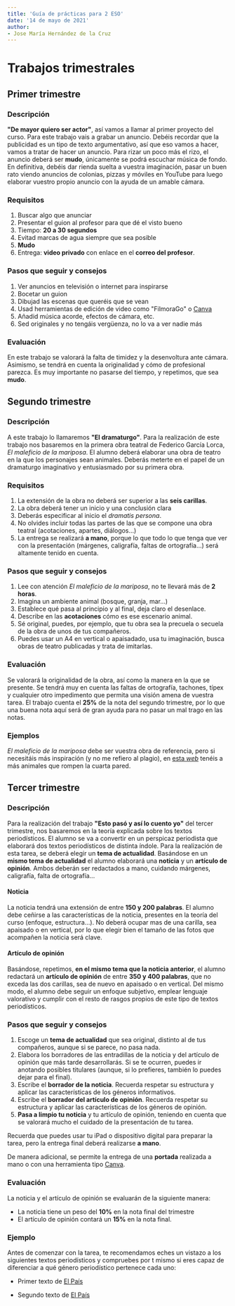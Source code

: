```yaml
---
title: 'Guía de prácticas para 2 ESO'
date: '14 de mayo de 2021'
author:
- Jose María Hernández de la Cruz
---
```




# Trabajos trimestrales

## Primer trimestre
### Descripción
**"De mayor quiero ser actor"**, así vamos a llamar al primer proyecto del curso. Para este trabajo vais a grabar un anuncio. Debéis recordar que la publicidad es un tipo de texto argumentativo, así que eso vamos a hacer, vamos a tratar de hacer un anuncio. Para rizar un poco más el rizo, el anuncio deberá ser **mudo**, únicamente se podrá escuchar música de fondo. En definitiva, debéis dar rienda suelta a vuestra imaginación, pasar un buen rato viendo anuncios de colonias, pizzas y móviles en YouTube para luego elaborar vuestro propio anuncio con la ayuda de un amable cámara. 

### Requisitos
1. Buscar algo que anunciar
2. Presentar el guion al profesor para que dé el visto bueno
3. Tiempo: **20 a 30 segundos**
4. Evitad marcas de agua siempre que sea posible
5. **Mudo**
6. Entrega: **video privado** con enlace en el **correo del profesor**.


### Pasos que seguir y consejos
1. Ver anuncios en televisión o internet para inspirarse
2. Bocetar un guion
3. Dibujad las escenas que queréis que se vean
4. Usad herramientas de edición de video como "FilmoraGo" o [Canva](https://www.canva.com/)
5. Añadid música acorde, efectos de cámara, etc.
6. Sed originales y no tengáis vergüenza, no lo va a ver nadie más

### Evaluación
En este trabajo se valorará la falta de timidez y la desenvoltura ante cámara. Asimismo, se tendrá en cuenta la originalidad y cómo de profesional parezca. Es muy importante no pasarse del tiempo, y repetimos, que sea **mudo**.





## Segundo trimestre
### Descripción
A este trabajo lo llamaremos **"El dramaturgo"**. Para la realización de este trabajo nos basaremos en la primera obra teatral de Federico García Lorca, _El maleficio de la mariposa_. El alumno deberá elaborar una obra de teatro en la que los personajes sean animales. Deberás meterte en el papel de un dramaturgo imaginativo y entusiasmado por su primera obra. 

### Requisitos

1. La extensión de la obra no deberá ser superior a las **seis carillas**.
2. La obra deberá tener un inicio y una conclusión clara
3. Deberás especificar al inicio el _dramatis persona_.
4. No olvides incluir todas las partes de las que se compone una obra teatral (acotaciones, apartes, diálogos...)
5. La entrega se realizará **a mano**, porque lo que todo lo que tenga que ver con la presentación (márgenes, caligrafía, faltas de ortografía...) será altamente tenido en cuenta.


### Pasos que seguir y consejos
1. Lee con atención _El maleficio de la mariposa_, no te llevará más de **2 horas**.
2. Imagina un ambiente animal (bosque, granja, mar...)
3. Establece qué pasa al principio y al final, deja claro el desenlace.
4. Describe en las **acotaciones** cómo es ese escenario animal.
5. Sé original, puedes, por ejemplo, que tu obra sea la precuela o secuela de la obra de unos de tus compañeros.
6. Puedes usar un A4 en vertical o apaisadado, usa tu imaginación, busca obras de teatro publicadas y trata de imitarlas.

### Evaluación
Se valorará la originalidad de la obra, así como la manera en la que se presente. Se tendrá muy en cuenta las faltas de ortografía, tachones, típex y cualquier otro impedimento que permita una visión amena de vuestra tarea. El trabajo cuenta el **25%** de la nota del segundo trimestre, por lo que una buena nota aquí será de gran ayuda para no pasar un mal trago en las notas. 

### Ejemplos
_El maleficio de la mariposa_ debe ser vuestra obra de referencia, pero si necesitáis más inspiración (y no me refiero al plagio), en [esta _web_](https://www.obrascortas.com/obra-sobre-el-trabajo-en-equipo-5-personajes/) tenéis a más animales que rompen la cuarta pared.

## Tercer trimestre
### Descripción
Para la realización del trabajo **"Esto pasó y así lo cuento yo"** del tercer trimestre, nos basaremos en la teoría explicada sobre los textos periodísticos. El alumno se va a convertir en un perspicaz periodista que elaborará dos textos periodísticos de distinta índole. Para la realización de esta tarea, se deberá elegir un **tema de actualidad**. Basándose en un **mismo tema de actualidad** el alumno elaborará una **noticia** y un **artículo de opinión**. Ambos deberán ser redactados a mano, cuidando márgenes, caligrafía, falta de ortografía...

#### Noticia
  La noticia tendrá una extensión de entre **150 y 200 palabras**. El alumno debe ceñirse a las características de la noticia, presentes en la teoría del curso (enfoque, estructura...). No deberá ocupar mas de una carilla, sea apaisado o en vertical, por lo que elegir bien el tamaño de las fotos que acompañen la noticia será clave. 

#### Artículo de opinión
  Basándose, repetimos, **en el mismo tema que la noticia anterior**, el alumno redactará un **artículo de opinión** de entre **350 y 400 palabras**, que no exceda las dos carillas, sea de nuevo en apaisado o en vertical. Del mismo modo, el alumno debe seguir un enfoque subjetivo, emplear lenguaje valorativo y cumplir con el resto de rasgos propios de este tipo de textos periodísticos. 

### Pasos que seguir y consejos

1. Escoge un **tema de actualidad** que sea original, distinto al de tus compañeros, aunque si se parece, no pasa nada.
2. Elabora los borradores de las entradillas de la noticia y del artículo de
opinión que más tarde desarrollarás. Si se te ocurren, puedes ir anotando
posibles titulares (aunque, si lo prefieres, también lo puedes dejar para el
final).
3. Escribe el **borrador de la noticia**. Recuerda respetar su estructura y aplicar las características de los géneros informativos.
4. Escribe el **borrador del artículo de opinión**. Recuerda respetar su
estructura y aplicar las características de los géneros de opinión.
5. **Pasa a limpio tu noticia** y tu artículo de opinión, teniendo en cuenta que se valorará mucho el cuidado de la presentación de tu tarea.

Recuerda que puedes usar tu iPad o dispositivo digital para preparar la tarea, pero la entrega final deberá realizarse **a mano**.

De manera adicional, se permite la entrega de una **portada** realizada a mano o con una herramienta tipo [Canva](https://www.canva.com/).

### Evaluación
La noticia y el artículo de opinión se evaluarán de la siguiente manera:
* La noticia tiene un peso del **10%** en la nota final del trimestre
* El artículo de opinión contará un **15%** en la nota final.

### Ejemplo
Antes de comenzar con la tarea, te recomendamos eches un vistazo a los siguientes textos periodísticos y compruebes por t mismo si eres capaz de diferenciar a qué género periodístico pertenece cada uno:

* Primer texto de [El País](https://elpais.com/sociedad/2020-09-21/la-policia-investiga-un-presunto-caso-de-acoso-escolar-sobre-una-chica-de-13-anos.html)

* Segundo texto de [El País](https://elpais.com/elpais/2018/09/17/eps/1537200447_949308.html)